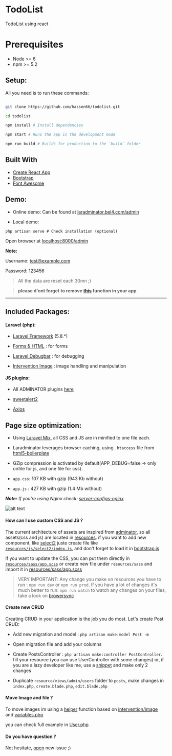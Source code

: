 # TodoList

TodoList using react

# Prerequisites
* Node >= 6
* npm >= 5.2

## Setup:

All you need is to run these commands:

```bash

git clone https://github.com/hassen66/todolist.git

cd todolist

npm install # Install dependencies

npm start # Runs the app in the development mode

npm run build # Builds for production to the `build` folder

```
## Built With
- [Create React App](https://github.com/facebook/create-react-app)
- [Bootstrap](https://getbootstrap.com/)
- [Font Awesome](https://fontawesome.com/)
## Demo:

- Online demo: Can be found at [laradminator.bel4.com/admin](http://laradminator.bel4.com/admin)

- Local demo:

`php artisan serve # Check installation (optional)`

Open browser at [localhost:8000/admin](http://localhost:8000/admin)

  

**Note:**

Username: test@example.com

Password: 123456

  

> All the data are reset each 30mn ;)

>  **please d'ont forget to remove [this](https://github.com/kossa/laradminator/blob/master/app/Console/Kernel.php#L27-L28) function in your app**

  

***

  

## Included Packages:

#### Laravel (php):

  

*  [Laravel Framework](https://github.com/laravel/laravel/) (5.8.*)

*  [Forms & HTML](https://github.com/laravelcollective/html) : for forms

*  [Laravel Debugbar](https://github.com/barryvdh/laravel-debugbar) : for debugging

*  [Intervention Image](https://github.com/intervention/image) : image handling and manipulation

  

#### JS plugins:

  

* All ADMINATOR plugins [here](https://github.com/puikinsh/Adminator-admin-dashboard#built-with)

*  [sweetalert2](https://github.com/limonte/sweetalert2)

*  [Axios](https://github.com/mzabriskie/axios)

  
  

## Page size optimization:

- Using [Laravel Mix](http://laravel.com/docs/master/mix), all CSS and JS are in minified to one file each.

- Laradminator leverages browser caching, using `.htaccess` file from [html5-boilerplate](https://github.com/h5bp/html5-boilerplate)

- GZip compression is activated by default(APP_DEBUG=false => only onfile for js, and one file for css).

-  `app.css`: 107 KB with gzip (943 Kb without)

-  `app.js` : 427 KB with gzip (1.4 Mb without)

  

*__Note:__ If you're using Nginx check: [server-configs-nginx](https://github.com/h5bp/server-configs-nginx)*

  

![alt text](https://content.screencast.com/users/kouycela/folders/Jing/media/c2cf99d2-5a82-40d8-a18f-5f8dfaaafaa6/00000596.png  "Logo Title Text 1")

  
  
#### How can I use custom CSS and JS ?
The current architecture of assets are inspired from [adminator](https://github.com/puikinsh/Adminator-admin-dashboard/tree/master/src/assets/scripts), so all assets(css and js) are located in [resources](https://github.com/kossa/laradminator/tree/master/resources). if you want to add new component, like [select2](https://select2.org/) juste create file like [`resources/js/select2/index.js`](https://github.com/kossa/laradminator/blob/master/resources/js/select2/index.js), and don't forget to load it in [bootstrap.js](https://github.com/kossa/laradminator/blob/master/resources/js/bootstrap.js#L54)

If you want to update the CSS, you can put them directly in [`resources/sass/app.scss`](https://github.com/kossa/laradminator/blob/master/resources/sass/app.scss#L72) or create new file under `resources/sass` and import it in [resources/sass/app.scss
](https://github.com/kossa/laradminator/blob/master/resources/sass/app.scss#L5)

> VERY IMPORTANT: Any change you make on resources you have to run : `npm run dev` or  `npm run prod`.
> If you have a lot of changes it's much better to run: `npm run watch` to watch any changes on your files, take a look on [browersync](https://laravel.com/docs/5.8/mix#browsersync-reloading)


#### Create new CRUD

Creating CRUD in your application is the job you do most. Let's create Post CRUD:

  

* Add new migration and model : `php artisan make:model Post -m`

* Open migration file and add your columns

* Create PostsController : `php artisan make:controller PostController`. fill your resource (you can use UserController with some changes) or, if you are a lazy developer like me, use a [snippet](https://github.com/kossa/st-snippets/blob/master/kossa_php/Laravel/lcontroller.sublime-snippet) and make only 2 changes

* Duplicate `resource/views/admin/users` folder to `posts`, make changes in `index.php`, `create.blade.php`, `edit.blade.php`

  

#### Move Image and file ?

To move images im using a [helper](https://github.com/kossa/laradminator/blob/master/app/Http/helpers.php#L4) function based on [intervention/image](https://github.com/intervention/image) and [variables.php](https://github.com/kossa/laradminator/blob/master/config/variables.php#L20)

you can check full example in [User.php](https://github.com/kossa/laradminator/blob/master/app/User.php#L70)

  
  
  

#### Do you have question ?

Not hesitate, [open](https://github.com/kossa/laradminator/issues/new) new issue ;)
